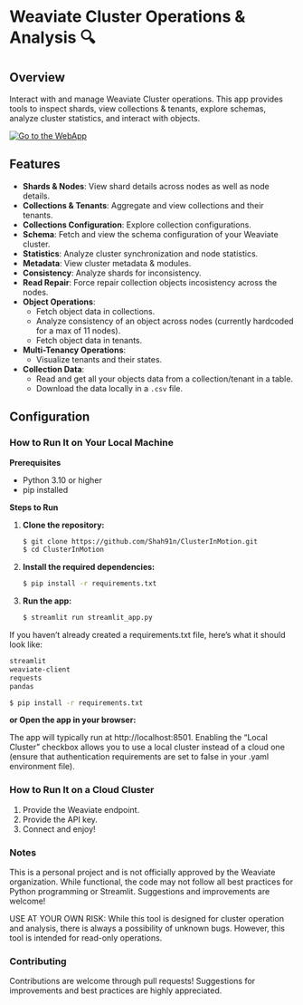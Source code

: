 # Weaviate Cluster Operations & Analysis 🔍

## Overview

Interact with and manage Weaviate Cluster operations. This app provides tools to inspect shards, view collections & tenants, explore schemas, analyze cluster statistics, and interact with objects.

[![Go to the WebApp](https://static.streamlit.io/badges/streamlit_badge_black_white.svg)](https://weaviatecluster.streamlit.app/)

## Features

- **Shards & Nodes**: View shard details across nodes as well as node details.
- **Collections & Tenants**: Aggregate and view collections and their tenants.
- **Collections Configuration**: Explore collection configurations.
- **Schema**: Fetch and view the schema configuration of your Weaviate cluster.
- **Statistics**: Analyze cluster synchronization and node statistics.
- **Metadata**: View cluster metadata & modules.
- **Consistency**: Analyze shards for inconsistency.
- **Read Repair**: Force repair collection objects incosistency across the nodes.
- **Object Operations**:
	- Fetch object data in collections.
	- Analyze consistency of an object across nodes (currently hardcoded for a max of 11 nodes).
	- Fetch object data in tenants.
- **Multi-Tenancy Operations**:
	- Visualize tenants and their states.
- **Collection Data**:
	- Read and get all your objects data from a collection/tenant in a table.
	- Download the data locally in a `.csv` file.

## Configuration

### How to Run It on Your Local Machine

**Prerequisites**

- Python 3.10 or higher
- pip installed

**Steps to Run**

1. **Clone the repository:**

   ```bash
   $ git clone https://github.com/Shah91n/ClusterInMotion.git
   $ cd ClusterInMotion
   ```

2. **Install the required dependencies:**

   ```bash
   $ pip install -r requirements.txt
   ```

3. **Run the app:**

   ```bash
   $ streamlit run streamlit_app.py
   ```


If you haven’t already created a requirements.txt file, here’s what it should look like:

```bash
streamlit
weaviate-client
requests
pandas
```

```bash
$ pip install -r requirements.txt
```

**or Open the app in your browser:**

The app will typically run at http://localhost:8501. Enabling the “Local Cluster” checkbox allows you to use a local cluster instead of a cloud one (ensure that authentication requirements are set to false in your .yaml environment file).

### How to Run It on a Cloud Cluster
1. Provide the Weaviate endpoint.
2. Provide the API key.
3. Connect and enjoy!

### Notes

This is a personal project and is not officially approved by the Weaviate organization. While functional, the code may not follow all best practices for Python programming or Streamlit. Suggestions and improvements are welcome!

USE AT YOUR OWN RISK: While this tool is designed for cluster operation and analysis, there is always a possibility of unknown bugs. However, this tool is intended for read-only operations.

### Contributing

Contributions are welcome through pull requests! Suggestions for improvements and best practices are highly appreciated.
